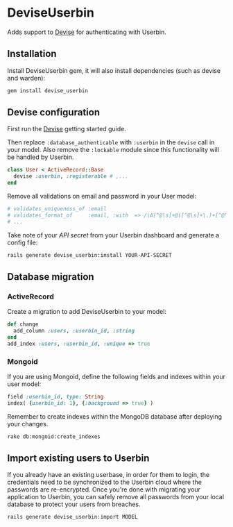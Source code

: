 # DeviseUserbin

Adds support to [Devise](http://github.com/plataformatec/devise) for authenticating with
Userbin.

## Installation

Install DeviseUserbin gem, it will also install dependencies (such as devise and warden):

```bash
gem install devise_userbin
```

<!--
### Automatic installation

Run the following generator to add DeviseUserbin’s configuration option in the Devise configuration file (config/initializers/devise.rb):

```bash
rails generate devise_userbin:install
```

When you are done, you are ready to add DeviseUserbin to any of your Devise models using the following generator.

```bash
rails generate devise_userbin MODEL
```

Replace MODEL by the class name you want to add DeviseUserbin, like User, Admin, etc. This will add the :userbin flag to your model's Devise modules. The generator will also create a migration file (if your ORM support them). Continue reading this file to understand exactly what the generator produces and how to use it.
-->

## Devise configuration

First run the [Devise](https://github.com/plataformatec/devise#getting-started) getting started guide.

Then replace `:database_authenticable` with `:userbin` in the `devise` call in your model. Also remove the `:lockable` module since this functionality will be handled by Userbin.

```ruby
class User < ActiveRecord::Base
  devise :userbin, :registerable # ,...
end
```

Remove all validations on email and password in your User model:

```ruby
# validates_uniqueness_of :email
# validates_format_of     :email, :with  => /\A[^@\s]+@([^@\s]+\.)+[^@\s]+\z/,
# ...
```

Take note of your *API secret* from your Userbin dashboard and generate a config file:

```bash
rails generate devise_userbin:install YOUR-API-SECRET
```

## Database migration

### ActiveRecord

Create a migration to add DeviseUserbin to your model:

```ruby
def change
  add_column :users, :userbin_id, :string
end
add_index :users, :userbin_id, :unique => true
```

### Mongoid

If you are using Mongoid, define the following fields and indexes within your user model:

```ruby
field :userbin_id, type: String
index( {userbin_id: 1}, {:background => true} )
```

Remember to create indexes within the MongoDB database after deploying your changes.

```bash
rake db:mongoid:create_indexes
```

## Import existing users to Userbin

If you already have an existing userbase, in order for them to login, the credentials need to be synchronized to the Userbin cloud where the passwords are re-encrypted. Once you're done with migrating your application to Userbin, you can safely remove all passwords from your local database to protect your users from breaches.

```bash
rails generate devise_userbin:import MODEL
```
